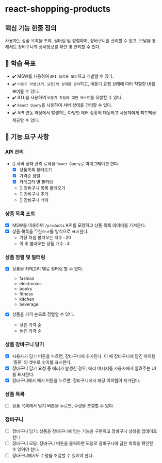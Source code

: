 # react-shopping-products

## 핵심 기능 한줄 정의

사용자는 상품 목록을 조회, 필터링 및 정렬하며, 장바구니를 관리할 수 있고, 모달을 통해서도 장바구니의 상세정보를 확인 및 관리할 수 있다.

## 📍 학습 목표

- ✔️ MSW를 사용하여 `API 요청을 모킹`하고 개발할 수 있다.
- ✔️ `비동기 작업(API 요청)의 상태를 관리`하고, 비동기 요청 상태에 따라 적절한 UI를 보여줄 수 있다.
- ✔️ RTL을 사용하여 `비동기 작업에 대한 테스트`를 작성할 수 있다.
- ✔️ `React Query`를 사용하여 서버 상태를 관리할 수 있다.
- ✔️ API 연동 과정에서 발생하는 다양한 에러 상황에 대응하고 사용자에게 피드백을 제공할 수 있다.

## 🎯 기능 요구 사항

### API 관리

- [] 서버 상태 관리 로직을 `React Query`로 마이그레이션 한다.
  - [x] 상품목록 불러오기
  - [x] 가격순 정렬
  - [x] 카테고리 별 필터링
  - [] 장바구니 목록 불러오기
  - [] 장바구니 추가
  - [] 장바구니 삭제

### 상품 목록 조회

- [x] MSW를 이용하여 `/products` API를 모킹하고 상품 목록 데이터를 가져온다.
- [x] 상품 목록을 무한스크롤 방식으로 표시한다.
  - 가장 처음 불러오는 개수 : 20
  - 이 후 불러오는 상품 개수 : 4

### 상품 정렬 및 필터링

- [x] 상품을 카테고리 별로 필터링 할 수 있다.

  - fashion
  - electronics
  - books
  - fitness
  - kitchen
  - beverage

- [x] 상품을 가격 순으로 정렬할 수 있다.
  - 낮은 가격 순
  - 높은 가격 순

### 상품 장바구니 담기

- [x] 사용자가 담기 버튼을 누르면, 장바구니에 추가된다. 이 때 장바구니에 담긴 아이템 '종류' 의 갯수로 숫자를 표시한다.
- [x] 장바구니 담기 요청 중 에러가 발생한 경우, 에러 메시지를 사용자에게 알려주는 UI를 표시한다.
- [x] 장바구니에서 빼기 버튼을 누르면, 장바구니에서 해당 아이템이 제거된다.

### 상품 목록

- [ ] 상품 목록에서 담기 버튼을 누르면, 수량을 조절할 수 있다.

### 장바구니

- [ ] 장바구니 담기: 상품을 장바구니에 담는 기능을 구현하고 장바구니 상태를 업데이트한다
- [ ] 장바구니 모달: 장바구니 버튼을 클릭하면 모달로 장바구니에 담은 목록을 확인할 수 있어야 한다.
- [ ] 장바구니에서도 수량을 조절할 수 있어야 한다.
